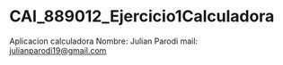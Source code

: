 # CAI_889012_Ejercicio1Calculadora

Aplicacion calculadora
Nombre: Julian Parodi
mail: julianparodi19@gmail.com
